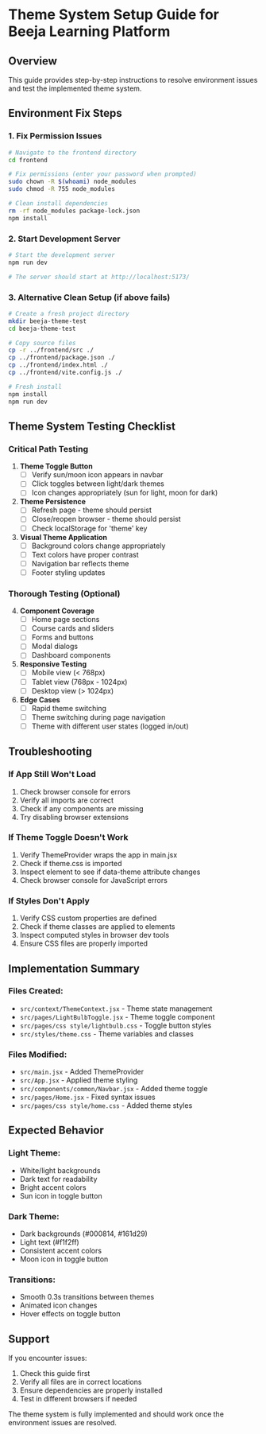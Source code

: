 # Theme System Setup Guide for Beeja Learning Platform

## Overview
This guide provides step-by-step instructions to resolve environment issues and test the implemented theme system.

## Environment Fix Steps

### 1. Fix Permission Issues
```bash
# Navigate to the frontend directory
cd frontend

# Fix permissions (enter your password when prompted)
sudo chown -R $(whoami) node_modules
sudo chmod -R 755 node_modules

# Clean install dependencies
rm -rf node_modules package-lock.json
npm install
```

### 2. Start Development Server
```bash
# Start the development server
npm run dev

# The server should start at http://localhost:5173/
```

### 3. Alternative Clean Setup (if above fails)
```bash
# Create a fresh project directory
mkdir beeja-theme-test
cd beeja-theme-test

# Copy source files
cp -r ../frontend/src ./
cp ../frontend/package.json ./
cp ../frontend/index.html ./
cp ../frontend/vite.config.js ./

# Fresh install
npm install
npm run dev
```

## Theme System Testing Checklist

### Critical Path Testing
1. **Theme Toggle Button**
   - [ ] Verify sun/moon icon appears in navbar
   - [ ] Click toggles between light/dark themes
   - [ ] Icon changes appropriately (sun for light, moon for dark)

2. **Theme Persistence**
   - [ ] Refresh page - theme should persist
   - [ ] Close/reopen browser - theme should persist
   - [ ] Check localStorage for 'theme' key

3. **Visual Theme Application**
   - [ ] Background colors change appropriately
   - [ ] Text colors have proper contrast
   - [ ] Navigation bar reflects theme
   - [ ] Footer styling updates

### Thorough Testing (Optional)
4. **Component Coverage**
   - [ ] Home page sections
   - [ ] Course cards and sliders
   - [ ] Forms and buttons
   - [ ] Modal dialogs
   - [ ] Dashboard components

5. **Responsive Testing**
   - [ ] Mobile view (< 768px)
   - [ ] Tablet view (768px - 1024px)
   - [ ] Desktop view (> 1024px)

6. **Edge Cases**
   - [ ] Rapid theme switching
   - [ ] Theme switching during page navigation
   - [ ] Theme with different user states (logged in/out)

## Troubleshooting

### If App Still Won't Load
1. Check browser console for errors
2. Verify all imports are correct
3. Check if any components are missing
4. Try disabling browser extensions

### If Theme Toggle Doesn't Work
1. Verify ThemeProvider wraps the app in main.jsx
2. Check if theme.css is imported
3. Inspect element to see if data-theme attribute changes
4. Check browser console for JavaScript errors

### If Styles Don't Apply
1. Verify CSS custom properties are defined
2. Check if theme classes are applied to elements
3. Inspect computed styles in browser dev tools
4. Ensure CSS files are properly imported

## Implementation Summary

### Files Created:
- `src/context/ThemeContext.jsx` - Theme state management
- `src/pages/LightBulbToggle.jsx` - Theme toggle component
- `src/pages/css style/lightbulb.css` - Toggle button styles
- `src/styles/theme.css` - Theme variables and classes

### Files Modified:
- `src/main.jsx` - Added ThemeProvider
- `src/App.jsx` - Applied theme styling
- `src/components/common/Navbar.jsx` - Added theme toggle
- `src/pages/Home.jsx` - Fixed syntax issues
- `src/pages/css style/home.css` - Added theme styles

## Expected Behavior

### Light Theme:
- White/light backgrounds
- Dark text for readability
- Bright accent colors
- Sun icon in toggle button

### Dark Theme:
- Dark backgrounds (#000814, #161d29)
- Light text (#f1f2ff)
- Consistent accent colors
- Moon icon in toggle button

### Transitions:
- Smooth 0.3s transitions between themes
- Animated icon changes
- Hover effects on toggle button

## Support

If you encounter issues:
1. Check this guide first
2. Verify all files are in correct locations
3. Ensure dependencies are properly installed
4. Test in different browsers if needed

The theme system is fully implemented and should work once the environment issues are resolved.
